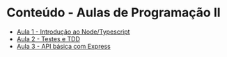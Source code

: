 # Conteúdo - Aulas de Programação II

- [Aula 1 - Introdução ao Node/Typescript](/Aula1/README.md)
- [Aula 2 - Testes e TDD](/Aula2/README.md)
- [Aula 3 - API básica com Express](/Aula3/README.md)
